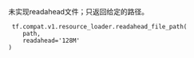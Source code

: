未实现readahead文件；只返回给定的路径。

```
 tf.compat.v1.resource_loader.readahead_file_path(
    path,
    readahead='128M'
)
 
```

